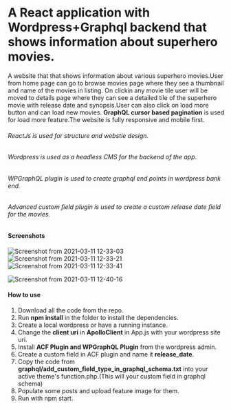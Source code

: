 # A React application with Wordpress+Graphql backend that shows information about superhero movies.

A website that that shows information about various superhero movies.User from home page can go to browse movies page where they see a thumbnail and name of the movies in listing. On clickin any movie  tile user will be moved to details page where they can see a detailed tile of the superhero movie with release date and synopsis.User can also click on load more button and can load new movies. **GraphQL cursor based pagination** is used for load more feature.The website is fully responsive and mobile first.

###### ReactJs is used for structure and webstie design.
###### Wordpress is used as a headless CMS for the backend of the app.
###### WPGraphQL plugin is used to create graphql end points in wordpress bank end.
###### Advanced custom field plugin is used to create a custom release date field for the movies.

#### Screenshots
![Screenshot from 2021-03-11 12-33-03](https://user-images.githubusercontent.com/22026768/110748799-41f85180-8266-11eb-95d7-974c0eb2d403.png)
![Screenshot from 2021-03-11 12-33-21](https://user-images.githubusercontent.com/22026768/110748805-4290e800-8266-11eb-89b7-c6a846208fc9.png)
![Screenshot from 2021-03-11 12-33-41](https://user-images.githubusercontent.com/22026768/110748809-445aab80-8266-11eb-9bd1-f808fd7b1981.png)

![Screenshot from 2021-03-11 12-40-16](https://user-images.githubusercontent.com/22026768/110749287-f7c3a000-8266-11eb-80b3-2cb2f8fcec0f.png)



#### How to use

1. Download all the code from the repo.
2. Run **npm install** in the folder to install the dependencies.
3. Create a local wordpress or have a running instance.
4. Change the **client uri** in **ApolloClient** in App.js with your wordpress site uri.
5. Install **ACF Plugin and WPGraphQL Plugin** from the wordpress admin.
6. Create a custom field in ACF plugin and name it **release_date**.
7. Copy the code from **graphql/add_custom_field_type_in_graphql_schema.txt** into your active theme's function.php.(This will your custom field in graphql schema)
8. Populate some posts and upload feature image for them.
9. Run with npm start.
